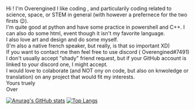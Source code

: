 Hi ! I'm Overengined
I like coding , and particularily coding related to science, space, or STEM in general (with however a prefernece for the two firsts 😉). <br />
I'm quite good at python and have some practice in powershell and C++. I can also do some html, event though it isn't my favorite language. <br />
I also love art and design and do some myself. <br />
(I'm also a native french speaker, but really, is that so important XD) <br />
If you want to contact me then feel free to use discord ( Overengined#7491) I don't usually accept "shady" friend request, but if your GitHub account is linked to your discord one, I might accept. <br />
I would love to colaborate (and NOT ony on code, but also on knwoledge or translation) on any project that would fit my interests. <br /> 
Yours truely <br />
Over <br />

[![Anurag's GitHub stats](https://github-readme-stats.vercel.app/api?username=Hyperengined&show_icons=true&theme=react)](https://github.com/anuraghazra/github-readme-stats)
[![Top Langs](https://github-readme-stats.vercel.app/api/top-langs/?username=Hyperengined&layout=compact)](https://github.com/anuraghazra/github-readme-stats)
<!---
Hyperengined/Hyperengined is a ✨ special ✨ repository because its `README.md` (this file) appears on your GitHub profile.
You can click the Preview link to take a look at your changes.
--->

